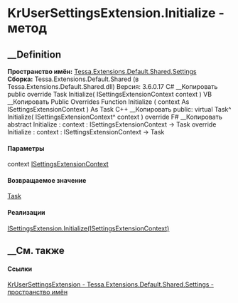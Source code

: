 # KrUserSettingsExtension.Initialize - метод
##  __Definition
 **Пространство имён:**
[Tessa.Extensions.Default.Shared.Settings](N_Tessa_Extensions_Default_Shared_Settings.htm)  
 **Сборка:** Tessa.Extensions.Default.Shared (в
Tessa.Extensions.Default.Shared.dll) Версия: 3.6.0.17
C# __Копировать
     public override Task Initialize(
    	ISettingsExtensionContext context
    )
VB __Копировать
     Public Overrides Function Initialize ( 
    	context As ISettingsExtensionContext
    ) As Task
C++ __Копировать
     public:
    virtual Task^ Initialize(
    	ISettingsExtensionContext^ context
    ) override
F# __Копировать
     abstract Initialize : 
            context : ISettingsExtensionContext -> Task 
    override Initialize : 
            context : ISettingsExtensionContext -> Task 
#### Параметры
context
[ISettingsExtensionContext](T_Tessa_Platform_Settings_ISettingsExtensionContext.htm)
#### Возвращаемое значение
[Task](https://learn.microsoft.com/dotnet/api/system.threading.tasks.task)
#### Реализации
[ISettingsExtension.Initialize(ISettingsExtensionContext)](M_Tessa_Platform_Settings_ISettingsExtension_Initialize.htm)  
##  __См. также
#### Ссылки
[KrUserSettingsExtension -
](T_Tessa_Extensions_Default_Shared_Settings_KrUserSettingsExtension.htm)
[Tessa.Extensions.Default.Shared.Settings - пространство
имён](N_Tessa_Extensions_Default_Shared_Settings.htm)
